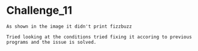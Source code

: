 # Challenge_11

    As shown in the image it didn't print fizzbuzz

    Tried looking at the conditions tried fixing it accoring to previous programs and the issue is solved.